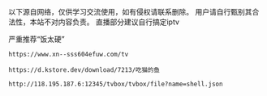 以下源自网络，仅供学习交流使用，如有侵权请联系删除。
用户请自行甄别其合法性，本站不对内容负责。
直播部分建议自行搞定iptv

严重推荐“饭太硬”
```
https://www.xn--sss604efuw.com/tv
```

```
https://d.kstore.dev/download/7213/吃猫的鱼
```
```
http://118.195.187.6:12345/tvbox/tvbox/file?name=shell.json
```


